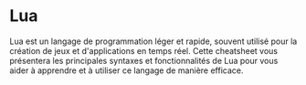 <!-- meta
---------------------------------------------------------------------------------------
Auteur  == Loxcy
Version == 0.1
Date    == 2020/02/02
Type    == Cheatsheet
Tags    == Lua
Preview == Lua
Résumé  == Cheatsheet pour le language Lua
---------------------------------------------------------------------------------------
endmeta -->

Lua
===

Lua est un langage de programmation léger et rapide, souvent utilisé pour la création de jeux et d'applications en temps réel. Cette cheatsheet vous présentera les principales syntaxes et fonctionnalités de Lua pour vous aider à apprendre et à utiliser ce langage de manière efficace.